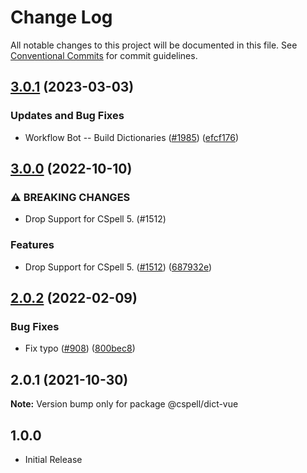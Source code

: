 # Change Log

All notable changes to this project will be documented in this file.
See [Conventional Commits](https://conventionalcommits.org) for commit guidelines.

## [3.0.1](https://github.com/streetsidesoftware/cspell-dicts/compare/@cspell/dict-vue@3.0.0...@cspell/dict-vue@3.0.1) (2023-03-03)


### Updates and Bug Fixes

* Workflow Bot -- Build Dictionaries ([#1985](https://github.com/streetsidesoftware/cspell-dicts/issues/1985)) ([efcf176](https://github.com/streetsidesoftware/cspell-dicts/commit/efcf1762763e2b587ab5a711ff477e2400308285))

## [3.0.0](https://github.com/streetsidesoftware/cspell-dicts/compare/@cspell/dict-vue@2.0.2...@cspell/dict-vue@3.0.0) (2022-10-10)


### ⚠ BREAKING CHANGES

* Drop Support for CSpell 5. (#1512)

### Features

* Drop Support for CSpell 5. ([#1512](https://github.com/streetsidesoftware/cspell-dicts/issues/1512)) ([687932e](https://github.com/streetsidesoftware/cspell-dicts/commit/687932e187e4bce87d7904e3a2e53dd6de6ac372))

## [2.0.2](https://github.com/streetsidesoftware/cspell-dicts/compare/@cspell/dict-vue@2.0.1...@cspell/dict-vue@2.0.2) (2022-02-09)


### Bug Fixes

* Fix typo ([#908](https://github.com/streetsidesoftware/cspell-dicts/issues/908)) ([800bec8](https://github.com/streetsidesoftware/cspell-dicts/commit/800bec814558a84b3294d2fc2b37ec170686ac6a))





## 2.0.1 (2021-10-30)

**Note:** Version bump only for package @cspell/dict-vue






## 1.0.0

- Initial Release
